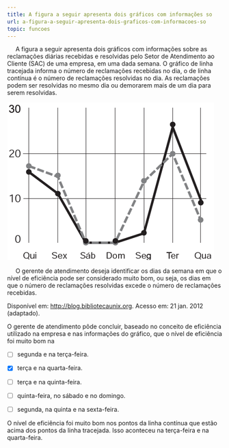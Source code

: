```yaml
---
title: A figura a seguir apresenta dois gráficos com informações so
url: a-figura-a-seguir-apresenta-dois-graficos-com-informacoes-so
topic: funcoes
---
```



     A figura a seguir apresenta dois gráficos com informações sobre as reclamações diárias recebidas e resolvidas pelo Setor de Atendimento ao Cliente (SAC) de uma empresa, em uma dada semana. O gráfico de linha tracejada informa o número de reclamações recebidas no dia, o de linha contínua é o número de reclamações resolvidas no dia. As reclamações podem ser resolvidas no mesmo dia ou demorarem mais de um dia para serem resolvidas.

![](829b3e3b-b69e-15fb-9eb0-a60267b8adfa.png)

     O gerente de atendimento deseja identificar os dias da semana em que o nível de eficiência pode ser considerado muito bom, ou seja, os dias em que o número de reclamações resolvidas excede o número de reclamações recebidas.

Disponível em: http://blog.bibliotecaunix.org. Acesso em: 21 jan. 2012 (adaptado).

O gerente de atendimento pôde concluir, baseado no conceito de eficiência utilizado na empresa e nas informações do gráfico, que o nível de eficiência foi muito bom na



- [ ] segunda e na terça-feira.
- [x] terça e na quarta-feira.
- [ ] terça e na quinta-feira.
- [ ] quinta-feira, no sábado e no domingo.
- [ ] segunda, na quinta e na sexta-feira.


O nível de eficiência foi muito bom nos pontos da linha contínua que estão acima dos pontos da linha tracejada. Isso aconteceu na terça-feira e na quarta-feira.
